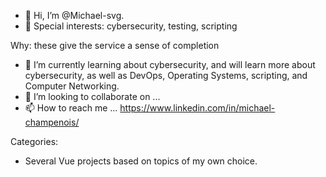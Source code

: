 - 👋 Hi, I’m @Michael-svg.
- 👀 Special interests: cybersecurity, testing, scripting
    
 Why: these give the service a sense of completion
- 🌱 I’m currently learning about cybersecurity, and will learn more about cybersecurity, as well as DevOps, Operating Systems, scripting, and Computer Networking.
- 💞️ I’m looking to collaborate on ...
- 📫 How to reach me ... https://www.linkedin.com/in/michael-champenois/

Categories:
- Several Vue projects based on topics of my own choice.

<!---
MichaelCh-svg/MichaelCh-svg is a ✨ special ✨ repository because its `README.md` (this file) appears on your GitHub profile.
You can click the Preview link to take a look at your changes.
--->
